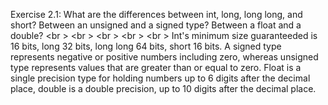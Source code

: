 Exercise 2.1: What are the differences between int, long, long long,
and short? Between an unsigned and a signed type? Between a float and
a double?
<br \>
<br \>
<br \>
<br \>
<br \>
Int's minimum size guaranteeded is 16 bits, long 32 bits, long long 64 bits, short 16 bits. A signed type represents negative or positive numbers including zero, whereas unsigned type represents values that are greater than or equal to zero. Float is a single precision type for holding numbers up to 6 digits after the decimal place, double is a double precision, up to 10 digits after the decimal place.
